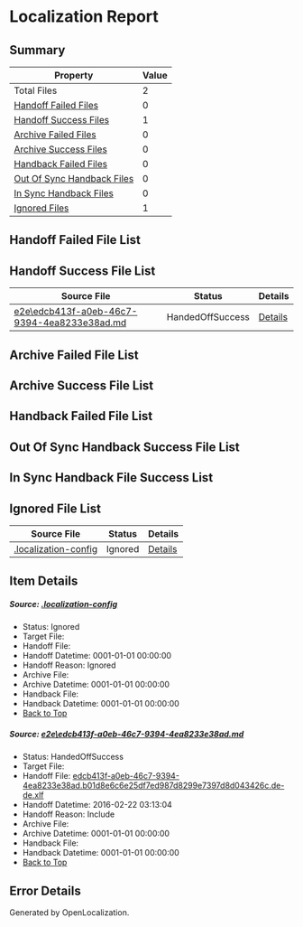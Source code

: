 # <a name='report-top'></a> Localization Report

## Summary
 Property | Value 
 -------- | ----- 
 Total Files | 2
[ Handoff Failed Files ](#handoff-failed-list)| 0
[ Handoff Success Files ](#handoff-success-list)| 1
[ Archive Failed Files ](#archive-failed-list)| 0
[ Archive Success Files ](#archive-success-list)| 0
[ Handback Failed Files ](#handback-failed-list)| 0
[ Out Of Sync Handback Files ](#outofsync-handback-success-list)| 0
[ In Sync Handback Files ](#insync-handback-success-list)| 0
[ Ignored Files ](#ignored-list)| 1

## <a name='handoff-failed-list'></a> Handoff Failed File List

## <a name='handoff-success-list'></a> Handoff Success File List
 Source File | Status | Details 
 ----------- | ------ | ------- 
 [e2e\edcb413f-a0eb-46c7-9394-4ea8233e38ad.md](https://github.com/OpenLocalizationTest/oltest/blob/0d4cbc2e7acd09f8950cfd039c215c0f40a5a5a2/e2e/edcb413f-a0eb-46c7-9394-4ea8233e38ad.md) | HandedOffSuccess | [Details](#6ccb02182ae3155961f207480e19e48b2416a9c91)

## <a name='archive-failed-list'></a> Archive Failed File List

## <a name='archive-success-list'></a> Archive Success File List

## <a name='handback-failed-list'></a> Handback Failed File List

## <a name='outofsync-handback-success-list'></a> Out Of Sync Handback Success File List

## <a name='insync-handback-success-list'></a> In Sync Handback File Success List

## <a name='ignored-list'></a> Ignored File List
 Source File | Status | Details 
 ----------- | ------ | ------- 
 [.localization-config](https://github.com/OpenLocalizationTest/oltest/blob/0d4cbc2e7acd09f8950cfd039c215c0f40a5a5a2/.localization-config) | Ignored | [Details](#e4725be8631cbe979bbe0fa8b97cd75f1fd41d4d0)

## Item Details
##### <a name='e4725be8631cbe979bbe0fa8b97cd75f1fd41d4d0'></a> Source: [.localization-config](https://github.com/OpenLocalizationTest/oltest/blob/0d4cbc2e7acd09f8950cfd039c215c0f40a5a5a2/.localization-config)
* Status: Ignored
* Target File: 
* Handoff File: 
* Handoff Datetime: 0001-01-01 00:00:00
* Handoff Reason: Ignored
* Archive File: 
* Archive Datetime: 0001-01-01 00:00:00
* Handback File: 
* Handback Datetime: 0001-01-01 00:00:00
* [Back to Top](#report-top)

##### <a name='6ccb02182ae3155961f207480e19e48b2416a9c91'></a> Source: [e2e\edcb413f-a0eb-46c7-9394-4ea8233e38ad.md](https://github.com/OpenLocalizationTest/oltest/blob/0d4cbc2e7acd09f8950cfd039c215c0f40a5a5a2/e2e/edcb413f-a0eb-46c7-9394-4ea8233e38ad.md)
* Status: HandedOffSuccess
* Target File: 
* Handoff File: [edcb413f-a0eb-46c7-9394-4ea8233e38ad.b01d8e6c6e25df7ed987d8299e7397d8d043426c.de-de.xlf](https://github.com/OpenLocalizationTestOrg/olhandoff/blob/2fcdceecf5b123197b0a2ac104f656ba9ef93ca0/ol-handoff/OpenLocalizationTestOrg/oltest.de-de/yufeih/edcb413f-a0eb-46c7-9394-4ea8233e38ad.b01d8e6c6e25df7ed987d8299e7397d8d043426c.de-de.xlf)
* Handoff Datetime: 2016-02-22 03:13:04
* Handoff Reason: Include
* Archive File: 
* Archive Datetime: 0001-01-01 00:00:00
* Handback File: 
* Handback Datetime: 0001-01-01 00:00:00
* [Back to Top](#report-top)


## Error Details

Generated by OpenLocalization.
